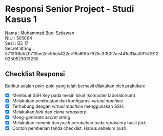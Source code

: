 # Responsi Senior Project - Studi Kasus 1

Nama : Muhammad Budi Setiawan  
NIU : 505064  
Sesi : B3_17  
Secret String : 5713ff6db20710be2ec55cb422ec19a69fb7625c3f82f7ae441c81aa091cff9120250523013230

## Checklist Responsi

Berikut adalah poin-poin yang telah berhasil dilakukan oleh praktikan:

- [x] Membuat SSH Key pada mesin lokal (komputer laboratorium).
- [x] Melakukan pembuatan dan konfigurasi _virtual machine_.
- [x] Terhubung dengan _virtual machine_ menggunakan SSH.
- [x] Melakukan _fork_ dan _clone_ _repository_.
- [x] Meng-_generate_ _secret string_
- [x] Melakukan _commit_ dan _push_ perubahan pada _repository_ hasil _fork_
- [x] Contoh pemberian tanda checklist. Hapus sebelum push.
